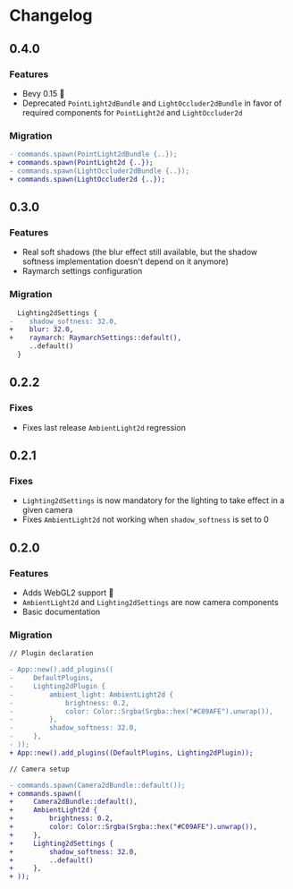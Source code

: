# Changelog

## 0.4.0

### Features

- Bevy 0.15 🎉
- Deprecated `PointLight2dBundle` and `LightOccluder2dBundle` in favor of required components for `PointLight2d` and `LightOccluder2d`

### Migration

```diff
- commands.spawn(PointLight2dBundle {..});
+ commands.spawn(PointLight2d {..});
- commands.spawn(LightOccluder2dBundle {..});
+ commands.spawn(LightOccluder2d {..});
```

## 0.3.0

### Features

- Real soft shadows (the blur effect still available, but the shadow softness implementation doesn't depend on it anymore)
- Raymarch settings configuration

### Migration

```diff
  Lighting2dSettings {
-    shadow_softness: 32.0,
+    blur: 32.0,
+    raymarch: RaymarchSettings::default(),
     ..default()
  }
```

## 0.2.2

### Fixes

- Fixes last release `AmbientLight2d` regression

## 0.2.1

### Fixes

- `Lighting2dSettings` is now mandatory for the lighting to take effect in a given camera
- Fixes `AmbientLight2d` not working when `shadow_softness` is set to 0

## 0.2.0

### Features

- Adds WebGL2 support 🎉
- `AmbientLight2d` and `Lighting2dSettings` are now camera components
- Basic documentation

### Migration

```diff
// Plugin declaration

- App::new().add_plugins((
-     DefaultPlugins,
-     Lighting2dPlugin {
-         ambient_light: AmbientLight2d {
-             brightness: 0.2,
-             color: Color::Srgba(Srgba::hex("#C09AFE").unwrap()),
-         },
-         shadow_softness: 32.0,
-     },
- ));
+ App::new().add_plugins((DefaultPlugins, Lighting2dPlugin));

// Camera setup

- commands.spawn(Camera2dBundle::default());
+ commands.spawn((
+     Camera2dBundle::default(),
+     AmbientLight2d {
+         brightness: 0.2,
+         color: Color::Srgba(Srgba::hex("#C09AFE").unwrap()),
+     },
+     Lighting2dSettings {
+         shadow_softness: 32.0,
+         ..default()
+     },
+ ));
```
